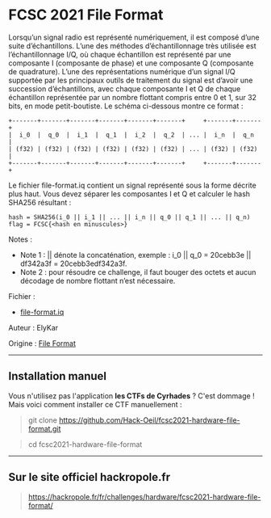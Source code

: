 # FCSC 2021 File Format

Lorsqu’un signal radio est représenté numériquement, il est composé d’une suite d’échantillons. L’une des méthodes d’échantillonnage très utilisée est l’échantillonnage I/Q, où chaque échantillon est représenté par une composante I (composante de phase) et une composante Q (composante de quadrature). L’une des représentations numérique d’un signal I/Q supportée par les principaux outils de traitement du signal est d’avoir une succession d’échantillons, avec chaque composante I et Q de chaque échantillon représentée par un nombre flottant compris entre 0 et 1, sur 32 bits, en mode petit-boutiste. Le schéma ci-dessous montre ce format :

```
+-------+-------+-------+-------+-------+-------+     +-------+-------+
|  i_0  |  q_0  |  i_1  |  q_1  |  i_2  |  q_2  | ... |  i_n  |  q_n  |
| (f32) | (f32) | (f32) | (f32) | (f32) | (f32) | ... | (f32) | (f32) |
+-------+-------+-------+-------+-------+-------+     +-------+-------+
```
Le fichier file-format.iq contient un signal représenté sous la forme décrite plus haut. Vous devez séparer les composantes I et Q et calculer le hash SHA256 résultant :

```
hash = SHA256(i_0 || i_1 || ... || i_n || q_0 || q_1 || ... || q_n)
flag = FCSC{<hash en minuscules>}
```


Notes :
- Note 1 : || dénote la concaténation, exemple : i_0 || q_0 = 20cebb3e || df342a3f = 20cebb3edf342a3f.
- Note 2 : pour résoudre ce challenge, il faut bouger des octets et aucun décodage de nombre flottant n’est nécessaire.


Fichier : 
- [file-format.iq](file-format.iq)



Auteur : ElyKar

Origine : [File Format](https://hackropole.fr/fr/challenges/hardware/fcsc2021-hardware-file-format/)



-----------

## Installation manuel
Vous n'utilisez pas l'application **les CTFs de Cyrhades** ? C'est dommage !
Mais voici comment installer ce CTF manuellement :

> git clone https://github.com/Hack-Oeil/fcsc2021-hardware-file-format.git

> cd fcsc2021-hardware-file-format


-----------

## Sur le site officiel hackropole.fr
> https://hackropole.fr/fr/challenges/hardware/fcsc2021-hardware-file-format/